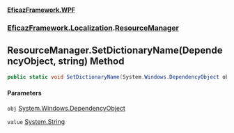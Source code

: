 #### [EficazFramework.WPF](EficazFrameworkWPF.md 'EficazFramework WPF')
### [EficazFramework.Localization](EficazFrameworkWPF.md#EficazFramework.Localization 'EficazFramework.Localization').[ResourceManager](EficazFramework.Localization/ResourceManager.md 'EficazFramework.Localization.ResourceManager')

## ResourceManager.SetDictionaryName(DependencyObject, string) Method

```csharp
public static void SetDictionaryName(System.Windows.DependencyObject obj, string value);
```
#### Parameters

<a name='EficazFramework.Localization.ResourceManager.SetDictionaryName(System.Windows.DependencyObject,string).obj'></a>

`obj` [System.Windows.DependencyObject](https://docs.microsoft.com/en-us/dotnet/api/System.Windows.DependencyObject 'System.Windows.DependencyObject')

<a name='EficazFramework.Localization.ResourceManager.SetDictionaryName(System.Windows.DependencyObject,string).value'></a>

`value` [System.String](https://docs.microsoft.com/en-us/dotnet/api/System.String 'System.String')